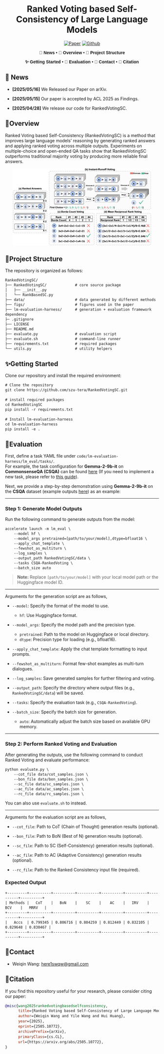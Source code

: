 <div align="center">
  
# Ranked Voting based Self-Consistency of Large Language Models


[![Paper](https://img.shields.io/badge/paper-A42C25?style=for-the-badge&logo=arxiv&logoColor=white)](https://arxiv.org/abs/2505.10772)  [![Github](https://img.shields.io/badge/code-000000?style=for-the-badge&logo=github&logoColor=000&logoColor=white)](https://github.com/szu-tera/RankedVotingSC)



<div align="center" style="font-family: Arial, sans-serif;">
  <p>
    <a href="#news" style="text-decoration: none; font-weight: bold;">🎉 News</a> •
    <a href="#overview" style="text-decoration: none; font-weight: bold;">📌 Overview</a> •
    <a href="#project-structure" style="text-decoration: none; font-weight: bold;">📁 Project Structure</a>
  </p>
  <p>
    <a href="#getting-started" style="text-decoration: none; font-weight: bold;">✨ Getting Started</a> •
    <a href="#evaluation" style="text-decoration: none; font-weight: bold;">📃 Evaluation</a> •
    <a href="#contact" style="text-decoration: none; font-weight: bold;">📨 Contact</a> •
    <a href="#citation" style="text-decoration: none; font-weight: bold;">🎈 Citation</a>
  </p>
</div>

</div>




## 🎉 News

- **[2025/05/16]** We Released our Paper on arXiv.

- **[2025/05/15]** Our paper is accepted by ACL 2025 as Findings. 

- **[2025/04/28]** We release our code for RankedVotingSC.

## 📌Overview

Ranked Voting based Self-Consistency (RankedVotingSC) is a method that improves large language models’ reasoning by generating ranked answers and applying ranked voting across multiple outputs. Experiments on multiple-choice and open-ended QA tasks show that RankedVotingSC outperforms traditional majority voting by producing more reliable final answers.

<p align="center">
   <img src="figs/Main.jpg" alt="" style="width: 90%;">
</p>


## 📁Project Structure

The repository is organized as follows:

```
RankedVotingSC/
├── RankedVotingSC/             # core source package
│   ├── __init__.py
│   └── RankBasedSC.py
├── data/                       # data generated by different methods
├── figs/                       # figures used in the paper
├── lm-evaluation-harness/      # generation + evaluation framework dependency
├─ .gitignore
├── LICENSE
├── README.md
├── evaluate.py                 # evaluation script
├── evaluate.sh                 # command-line runner
├── requirements.txt            # required packages
└── utils.py                    # utility helpers
```

## ✨Getting Started

Clone our repository and install the required environment:

```shell
# Clone the repository
git clone https://github.com/szu-tera/RankedVotingSC.git

# install required packages
cd RankedVotingSC
pip install -r requirements.txt

# Install lm-evaluation-harness
cd lm-evaluation-harness
pip install -e .
```

## 📃Evaluation

First, define a task YAML file under `code/lm-evaluation-harness/lm_eval/tasks/`.  
For example, the task configuration for **Gemma-2-9b-it** on **CommonsenseQA (CSQA)** can be found [here](https://github.com/szu-tera/RankedVotingSC/blob/main/lm-evaluation-harness/lm_eval/tasks/CSQA/CSQA.yaml) (If you need to implement a new task, please refer to [this guide](https://github.com/EleutherAI/lm-evaluation-harness/blob/main/docs/new_task_guide.md)).

Next, we provide a step-by-step demonstration using **Gemma-2-9b-it** on the **CSQA** dataset (example outputs [here](https://github.com/szu-tera/RankedVotingSC/blob/main/data/samples.json)) as an example:

---

### Step 1: Generate Model Outputs

Run the following command to generate outputs from the model:

```shell
accelerate launch -m lm_eval \
    --model hf \
    --model_args pretrained=[path/to/your/model],dtype=bfloat16 \
    --apply_chat_template \
    --fewshot_as_multiturn \
    --log_samples \
    --output_path RankedVotingSC/data \
    --tasks CSQA-RankedVoting \
    --batch_size auto
```

> **Note:** Replace `[path/to/your/model]` with your local model path or the Huggingface model ID.  

---

Arguments for the generation script are as follows,

- `--model`: Specify the format of the model to use.
  - `hf`: Use Huggingface format.

- `--model_args`: Specify the model path and the precision type.
  - `pretrained`: Path to the model on Huggingface or local directory.
  - `dtype`: Precision type for loading (e.g., bfloat16).

- `--apply_chat_template`: Apply the chat template formatting to input prompts.

- `--fewshot_as_multiturn`: Format few-shot examples as multi-turn dialogues.

- `--log_samples`: Save generated samples for further filtering and voting.

- `--output_path`: Specify the directory where output files (e.g., `RankedVotingSC/data`) will be saved.

- `--tasks`: Specify the evaluation task (e.g., `CSQA-RankedVoting`).

- `--batch_size`: Specify the batch size for generation.
  - `auto`: Automatically adjust the batch size based on available GPU memory.

---

### Step 2: Perform Ranked Voting and Evaluation

After generating the outputs, use the following command to conduct Ranked Voting and evaluate performance:

```shell
python evaluate.py \
    --cot_file data/cot_samples.json \
    --bon_file data/bon_samples.json \
    --sc_file data/sc_samples.json \
    --ac_file data/ac_samples.json \
    --rc_file data/rc_samples.json \
```

You can also use `evaluate.sh` to instead.

---

Arguments for the evaluation script are as follows,

- `--cot_file`: Path to CoT (Chain of Thought) generation results (optional).

- `--bon_file`: Path to BoN (Best of N) generation results (optional).

- `--sc_file`: Path to SC (Self-Consistency) generation results (optional).

- `--ac_file`: Path to AC (Adaptive Consistency) generation results (optional).

- `--rc_file`: Path to the Ranked Consistency input file (required).

### Expected Output

```
+---------+----------+----------+----------+----------+----------+----------+----------+
| Methods |   CoT    |   BoN    |    SC    |    AC    |   IRV    |   BCV    |   MRRV   |
+---------+----------+----------+----------+----------+----------+----------+----------+
|   Accs  | 0.799345 | 0.806716 | 0.804259 | 0.812449 | 0.832105 | 0.829648 | 0.830467 |
+---------+----------+----------+----------+----------+----------+----------+----------+
```

## 📨Contact

- Weiqin Wang: here1swqw@gmail.com

## 🎈Citation

If you find this repository useful for your research, please consider citing our paper:

```bibtex
@misc{wang2025rankedvotingbasedselfconsistency,
      title={Ranked Voting based Self-Consistency of Large Language Models}, 
      author={Weiqin Wang and Yile Wang and Hui Huang},
      year={2025},
      eprint={2505.10772},
      archivePrefix={arXiv},
      primaryClass={cs.CL},
      url={https://arxiv.org/abs/2505.10772}, 
}
```

  
